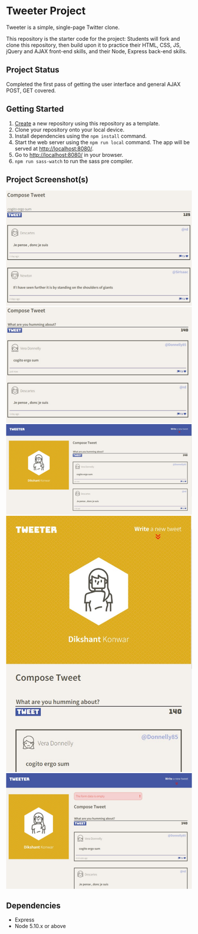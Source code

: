 # Tweeter Project

Tweeter is a simple, single-page Twitter clone.

This repository is the starter code for the project: Students will fork and clone this repository, then build upon it to practice their HTML, CSS, JS, jQuery and AJAX front-end skills, and their Node, Express back-end skills.

## Project Status

Completed the first pass of getting the user interface and general AJAX POST, GET covered. 

## Getting Started

1. [Create](https://docs.github.com/en/repositories/creating-and-managing-repositories/creating-a-repository-from-a-template) a new repository using this repository as a template.
2. Clone your repository onto your local device.
3. Install dependencies using the `npm install` command.
3. Start the web server using the `npm run local` command. The app will be served at <http://localhost:8080/>.
4. Go to <http://localhost:8080/> in your browser.
5. `npm run sass-watch` to run the sass pre compiler.

## Project Screenshot(s)

!["Screenshot of tweet compose box"](https://github.com/dikshantkunwar/tweeter/blob/master/docs/tweet.jpg)
!["Screenshot of posted tweet"](https://github.com/dikshantkunwar/tweeter/blob/master/docs/tweeted.jpg)
!["Viewport on large screens > 1024px"](https://github.com/dikshantkunwar/tweeter/blob/master/docs/large-viewport.jpg)
!["Responsive design < 1024px"](https://github.com/dikshantkunwar/tweeter/blob/master/docs/responsive-vp.jpg)
!["Error message"](https://github.com/dikshantkunwar/tweeter/blob/master/docs/empty-post-err.jpg)

## Dependencies

- Express
- Node 5.10.x or above
